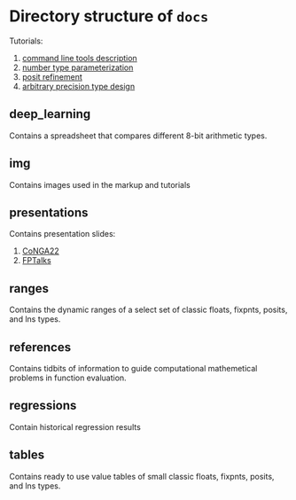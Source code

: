 # Directory structure of `docs`

Tutorials: 
1. [command line tools description](command-line-tools.md)
2. [number type parameterization](number-system-type-parameterization.md)
3. [posit refinement](posit-refinement-viz.md)
4. [arbitrary precision type design](arbitrary-precision-design.md)

## deep_learning

Contains a spreadsheet that compares different 8-bit arithmetic types.

## img

Contains images used in the markup and tutorials

## presentations

Contains presentation slides:
1. [CoNGA22](presentations/conga22-universal-arithmetic-library.pdf)
2. [FPTalks](fptalks-custom-number-systems.pdf)

## ranges

Contains the dynamic ranges of a select set of classic floats, 
fixpnts, posits, and lns types.

## references

Contains tidbits of information to guide computational mathemetical
problems in function evaluation.

## regressions

Contain historical regression results

## tables

Contains ready to use value tables of small classic floats,
fixpnts, posits, and lns types.
